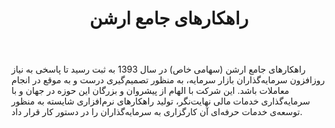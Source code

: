 ﻿---
layout: post
title: راهکارهای جامع ارشن
name_en: nahayatnegar
company_slug: nahayatnegar
logo: 
cover: 
company_count:
founded:
location: ""
total_review: 
total_interview: 
salary_avg: 
salary_min: 
salary_max: 
rate: 
view_count: 
industry: کامپیوتر، فناوری اطلاعات و اینترنت
city: تهران, تهران
size_en: S
size: 11-50 نفر
site: http://www.nahayatnegar.com
---

راهکارهای جامع ارشن (سهامی خاص) در سال 1393 به ثبت رسید تا پاسخی به نیاز روزافزون سرمایه‌گذاران بازار سرمایه، به منظور تصمیم‌گیری درست و به موقع در انجام معاملات باشد. این شرکت با الهام از پیشروان و بزرگان این حوزه در جهان و با سرمایه‌گذاری خدمات مالی نهایت‌نگر، تولید راهکارهای نرم‌افزاری شایسته به منظور توسعه‌ی خدمات حرفه‌ای آن کارگزاری به سرمایه‌گذاران را در دستور کار قرار داد.

